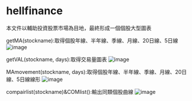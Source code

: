 # hellfinance
本文件以輔助投資股票市場為目地，最終形成一個個股大型圖表


getMA(stockname):取得個股年線、半年線、季線、月線、20日線、5日線
![image](https://user-images.githubusercontent.com/13391712/120162749-490e7a80-c22b-11eb-8eb5-d18a87461ef4.png)


getVAL(stockname, days):取得交易量圖表
![image](https://user-images.githubusercontent.com/13391712/120162795-5592d300-c22b-11eb-9514-074b2ca49dec.png)


MAmovement(stockname, days):取得個股年線、半年線、季線、月線、20日線、5日線線形
![image](https://user-images.githubusercontent.com/13391712/120162829-60e5fe80-c22b-11eb-9197-534c1effe514.png)

compairlist(stockname)&COMlist():輸出同類個股曲線
![image](https://user-images.githubusercontent.com/13391712/120163153-c89c4980-c22b-11eb-925b-18576d192a1c.png)

